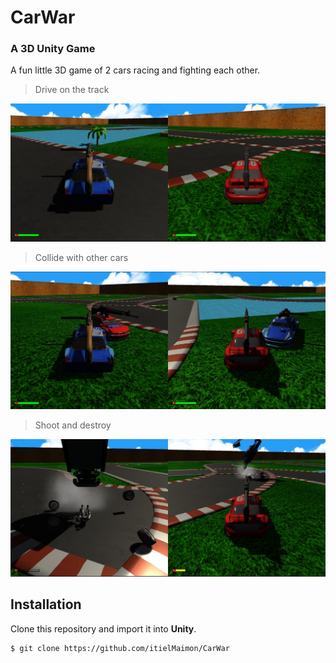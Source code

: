 # CarWar
### A 3D Unity Game

A fun little 3D game of 2 cars racing and fighting each other.

> Drive on the track

![](CarWar1.jpg)
> Collide with other cars

![](CarWar2.jpg)
> Shoot and destroy

![](CarWar3.jpg)

## Installation
Clone this repository and import it into **Unity**.
```bash
$ git clone https://github.com/itielMaimon/CarWar
```
